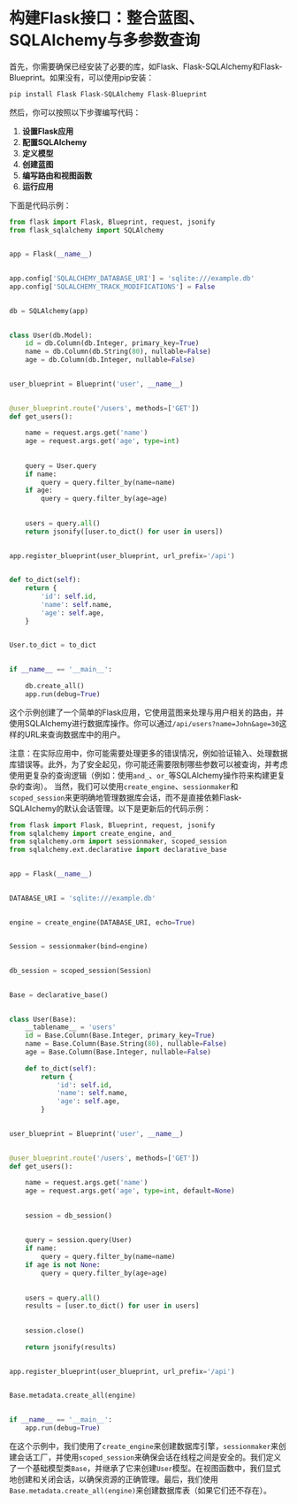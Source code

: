 # 构建Flask接口：整合蓝图、SQLAlchemy与多参数查询
首先，你需要确保已经安装了必要的库，如Flask、Flask-SQLAlchemy和Flask-Blueprint。如果没有，可以使用pip安装：

```bash
pip install Flask Flask-SQLAlchemy Flask-Blueprint

```

然后，你可以按照以下步骤编写代码：

1.  **设置Flask应用**
2.  **配置SQLAlchemy**
3.  **定义模型**
4.  **创建蓝图**
5.  **编写路由和视图函数**
6.  **运行应用**

下面是代码示例：

```python
from flask import Flask, Blueprint, request, jsonify  
from flask_sqlalchemy import SQLAlchemy  
  

app = Flask(__name__)  
  

app.config['SQLALCHEMY_DATABASE_URI'] = 'sqlite:///example.db'  
app.config['SQLALCHEMY_TRACK_MODIFICATIONS'] = False  
  

db = SQLAlchemy(app)  
  

class User(db.Model):  
    id = db.Column(db.Integer, primary_key=True)  
    name = db.Column(db.String(80), nullable=False)  
    age = db.Column(db.Integer, nullable=False)  
  

user_blueprint = Blueprint('user', __name__)  
  

@user_blueprint.route('/users', methods=['GET'])  
def get_users():  
    
    name = request.args.get('name')  
    age = request.args.get('age', type=int)  
  
    
    query = User.query  
    if name:  
        query = query.filter_by(name=name)  
    if age:  
        query = query.filter_by(age=age)  
  
    
    users = query.all()  
    return jsonify([user.to_dict() for user in users])  
  

app.register_blueprint(user_blueprint, url_prefix='/api')  
  

def to_dict(self):  
    return {  
        'id': self.id,  
        'name': self.name,  
        'age': self.age,  
    }  
  

User.to_dict = to_dict  
  

if __name__ == '__main__':  
    
    db.create_all()  
    app.run(debug=True)

```

这个示例创建了一个简单的Flask应用，它使用蓝图来处理与用户相关的路由，并使用SQLAlchemy进行数据库操作。你可以通过`/api/users?name=John&age=30`这样的URL来查询数据库中的用户。

注意：在实际应用中，你可能需要处理更多的错误情况，例如验证输入、处理数据库错误等。此外，为了安全起见，你可能还需要限制哪些参数可以被查询，并考虑使用更复杂的查询逻辑（例如：使用`and_`、`or_`等SQLAlchemy操作符来构建更复杂的查询）。 当然，我们可以使用`create_engine`、`sessionmaker`和`scoped_session`来更明确地管理数据库会话，而不是直接依赖Flask-SQLAlchemy的默认会话管理。以下是更新后的代码示例：

```python
from flask import Flask, Blueprint, request, jsonify  
from sqlalchemy import create_engine, and_  
from sqlalchemy.orm import sessionmaker, scoped_session  
from sqlalchemy.ext.declarative import declarative_base  
  

app = Flask(__name__)  
  

DATABASE_URI = 'sqlite:///example.db'  
  

engine = create_engine(DATABASE_URI, echo=True)  
  

Session = sessionmaker(bind=engine)  
  

db_session = scoped_session(Session)  
  

Base = declarative_base()  
  

class User(Base):  
    __tablename__ = 'users'  
    id = Base.Column(Base.Integer, primary_key=True)  
    name = Base.Column(Base.String(80), nullable=False)  
    age = Base.Column(Base.Integer, nullable=False)  
  
    def to_dict(self):  
        return {  
            'id': self.id,  
            'name': self.name,  
            'age': self.age,  
        }  
  

user_blueprint = Blueprint('user', __name__)  
  

@user_blueprint.route('/users', methods=['GET'])  
def get_users():  
    
    name = request.args.get('name')  
    age = request.args.get('age', type=int, default=None)  
  
    
    session = db_session()  
  
    
    query = session.query(User)  
    if name:  
        query = query.filter_by(name=name)  
    if age is not None:  
        query = query.filter_by(age=age)  
  
    
    users = query.all()  
    results = [user.to_dict() for user in users]  
      
    
    session.close()  
  
    return jsonify(results)  
  

app.register_blueprint(user_blueprint, url_prefix='/api')  
  

Base.metadata.create_all(engine)  
  

if __name__ == '__main__':  
    app.run(debug=True)

```

在这个示例中，我们使用了`create_engine`来创建数据库引擎，`sessionmaker`来创建会话工厂，并使用`scoped_session`来确保会话在线程之间是安全的。我们定义了一个基础模型类`Base`，并继承了它来创建`User`模型。在视图函数中，我们显式地创建和关闭会话，以确保资源的正确管理。最后，我们使用`Base.metadata.create_all(engine)`来创建数据库表（如果它们还不存在）。